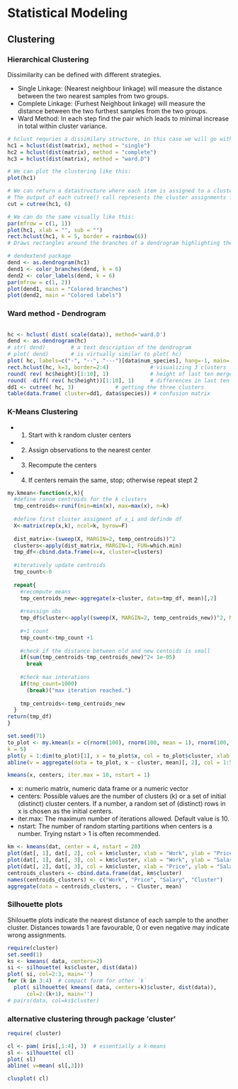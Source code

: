 # Statistical Modeling

## Clustering





### Hierarchical Clustering
Dissimilarity can be defined with different strategies.

- Single Linkage: (Nearest neighbour linkage) will measure the distance between the two nearest samples from two groups.
- Complete Linkage: (Furhest Neighbout linkage) will measure the distance between the two furthest samples from the two groups.
- Ward Method: In each step find the pair which leads to minimal increase in total within cluster variance.

```R
# hclust requries a dissimilary structure, in this case we will go with dist which computes the eulerian distance between all the rows of the input matrix
hc1 = hclust(dist(matrix), method = "single")
hc2 = hclust(dist(matrix), method = "complete")
hc3 = hclust(dist(matrix), method = "ward.D")

# We can plot the clustering like this:
plot(hc1)

# We can return a datastructure where each item is assigned to a cluster, provided number of clusters
# The output of each cutree() call represents the cluster assignments for each observation in the original dataset.
cut = cutree(hc1, 6)

# We can do the same visually like this:
par(mfrow = c(1, 1))
plot(hc1, xlab = "", sub = "")
rect.hclust(hc1, k = 5, border = rainbow(6))
# Draws rectangles around the branches of a dendrogram highlighting the corresponding clusters. First the dendrogram is cut at a certain level, then a rectangle is drawn around selected branches.

# dendextend package
dend <- as.dendrogram(hc1)
dend1 <- color_branches(dend, k = 6)
dend2 <- color_labels(dend, k = 6)
par(mfrow = c(1, 2))
plot(dend1, main = "Colored branches")
plot(dend2, main = "Colored labels")
```

### Ward method - Dendrogram
```R

hc <- hclust( dist( scale(data)), method='ward.D')
dend <- as.dendrogram(hc)
# str( dend)        # a text description of the dendrogram
# plot( dend)       # is virtually similar to plot( hc)
plot( hc, labels=c("-", "--", "---")[data$num_species], hang=-1, main='')
rect.hclust(hc, k=3, border=2:4)             # visualizing 3 clusters
round( rev( hc$height)[1:10], 1)             # height of last ten merges
round( -diff( rev( hc$height))[1:10], 1)     # differences in last ten merges
dd1 <- cutree( hc, 3)             # getting the three clusters
table(data.frame( cluster=dd1, data$species)) # confusion matrix
```






### K-Means Clustering

- 1) Start with k random cluster centers
- 2) Assign observations to the nearest center
- 3) Recompute the centers
- 4) If centers remain the same, stop; otherwise repeat stept 2


```R
my.kmean<-function(x,k){
  #define ranom centroids for the k clusters
  tmp_centroids<-runif(min=min(x), max=max(x), n=k)
  
  #define first cluster assigment of x_i and definde df
  X<-matrix(rep(x,k), ncol=k, byrow=F)
  
  dist_matrix<-(sweep(X, MARGIN=2, temp_centroids))^2
  clusters<-apply(dist_matrix, MARGIN=1, FUN=which.min)
  tmp_df<-cbind.data.frame(x=x, cluster=clusters)
  
  #iteratively update centroids
  tmp_count<-0
  
  repeat{
    #recompute means
    tmp_centroids_new<-aggregate(x~cluster, data=tmp_df, mean)[,2]
    
    #reassign obs
    tmp_df$cluster<-apply((sweep(X, MARGIN=2, temp_centroids_new))^2, MARGIN=1, FUN=which.min)
    
    #+1 count
    tmp_count<-tmp_count +1
    
    #check if the distance between old and new centoids is small
    if(sum(tmp_centroids-tmp_centroids_new)^2< 1e-05)
      break
      
    #check max interations
    if(tmp_count=1000)
      (break)("max iteration reached.")
      
    tmp_centroids<-temp_centroids_new
  }
return(tmp_df)
}


```


```R
set.seed(71)
to_plot <- my.kmean(x = c(rnorm(100), rnorm(100, mean = 1), rnorm(100, mean = 2)),
k = 5)
plot(y = 1:dim(to_plot)[1], x = to_plot$x, col = to_plot$cluster, xlab = "x", ylab = " ")
abline(v = aggregate(data = to_plot, x ~ cluster, mean)[, 2], col = 1:5, lty = 2)
```


```R
kmeans(x, centers, iter.max = 10, nstart = 1)

```

- x: numeric matrix, numeric data frame or a numeric vector
- centers: Possible values are the number of clusters (k) or a set of initial (distinct) cluster centers. If a number, a random set of (distinct) rows     in   x is chosen as the initial centers.
- iter.max: The maximum number of iterations allowed. Default value is 10.
- nstart: The number of random starting partitions when centers is a number. Trying nstart > 1 is often recommended.







```R
km <- kmeans(dat, center = 4, nstart = 20)
plot(dat[, 1], dat[, 2], col = km$cluster, xlab = "Work", ylab = "Price")
plot(dat[, 1], dat[, 3], col = km$cluster, xlab = "Work", ylab = "Salary")
plot(dat[, 2], dat[, 3], col = km$cluster, xlab = "Price", ylab = "Salary")
centroids_clusters <- cbind.data.frame(dat, km$cluster)
names(centroids_clusters) <- c("Work", "Price", "Salary", "Cluster")
aggregate(data = centroids_clusters, . ~ Cluster, mean)
````




### Silhouette plots

Shilouette plots indicate the nearest distance of each sample to the another cluster. Distances towards 1 are favourable, 0 or even negative may indicate wrong assignments.


```R
require(cluster)
set.seed(1)
ks <- kmeans( data, centers=2)
si <- silhouette( ks$cluster, dist(data))
plot( si, col=2:3, main='')
for (k in 3:4)  # compact form for other `k`
  plot( silhouette( kmeans( data, centers=k)$cluster, dist(data)), 
      col=2:(k+1), main='')
# pairs(data, col=ks$cluster)
```

### alternative clustering through package 'cluster'
```R
require( cluster)

cl <- pam( iris[,1:4], 3)  # essentially a k-means
sl <- silhouette( cl)
plot( sl)  
abline( v=mean( sl[,3]))

clusplot( cl)
```


